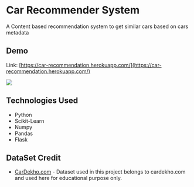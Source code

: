 # Car Recommender System
A Content based recommendation system to  get similar cars based on cars metadata

## Demo
Link: [https://car-recommendation.herokuapp.com/](https://car-recommendation.herokuapp.com/)


[![](https://i.imgur.com/O93sw1y.png)](https://car-recommendation.herokuapp.com/)


## Technologies Used
- Python
- Scikit-Learn
- Numpy
- Pandas
- Flask


## DataSet Credit
- [CarDekho.com](https://www.cardekho.com) - Dataset used in this project belongs to cardekho.com and used here for educational purpose only.

